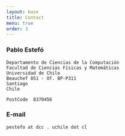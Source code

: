 ```yaml
---
layout: base
title: Contact
menu: true
order: 3
---
```

### Pablo Estefó
```
Departamento de Ciencias de la Computación
Facultad de Ciencias Físicas y Matemáticas
Universidad de Chile
Beauchef 851 - Of. BP-P311
Santiago
Chile

PostCode  8370456
```


### E-mail
```
pestefo at dcc . uchile dot cl
```

<!-- ### Others
I'm also on:

- I'm [pestefo](http://www.twitter.com/pestefo)
- LinkedIn
- Google Scholar
- DBLP
- SlideShare
- GitHub
- Stack Exchange -->
